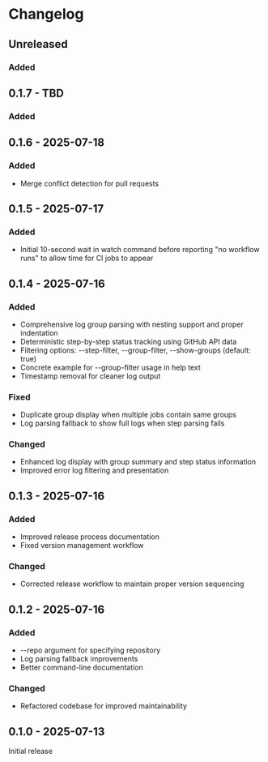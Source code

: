 # Changelog

<!-- loosely based on https://keepachangelog.com/en/1.0.0/ -->

## Unreleased

### Added

## 0.1.7 - TBD

### Added

## 0.1.6 - 2025-07-18

### Added
- Merge conflict detection for pull requests

## 0.1.5 - 2025-07-17

### Added
- Initial 10-second wait in watch command before reporting "no workflow runs" to allow time for CI jobs to appear

## 0.1.4 - 2025-07-16

### Added
- Comprehensive log group parsing with nesting support and proper indentation
- Deterministic step-by-step status tracking using GitHub API data
- Filtering options: --step-filter, --group-filter, --show-groups (default: true)
- Concrete example for --group-filter usage in help text
- Timestamp removal for cleaner log output

### Fixed
- Duplicate group display when multiple jobs contain same groups
- Log parsing fallback to show full logs when step parsing fails

### Changed
- Enhanced log display with group summary and step status information
- Improved error log filtering and presentation

## 0.1.3 - 2025-07-16

### Added
- Improved release process documentation
- Fixed version management workflow

### Changed
- Corrected release workflow to maintain proper version sequencing

## 0.1.2 - 2025-07-16

### Added
- --repo argument for specifying repository
- Log parsing fallback improvements
- Better command-line documentation

### Changed
- Refactored codebase for improved maintainability

## 0.1.0 - 2025-07-13

Initial release
